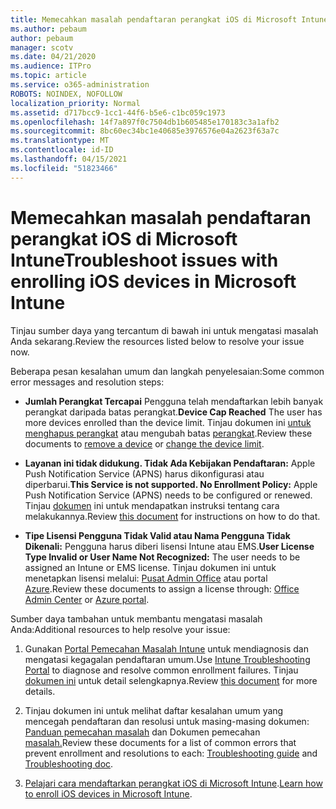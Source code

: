```yaml
---
title: Memecahkan masalah pendaftaran perangkat iOS di Microsoft Intune
ms.author: pebaum
author: pebaum
manager: scotv
ms.date: 04/21/2020
ms.audience: ITPro
ms.topic: article
ms.service: o365-administration
ROBOTS: NOINDEX, NOFOLLOW
localization_priority: Normal
ms.assetid: d717bcc9-1cc1-44f6-b5e6-c1bc059c1973
ms.openlocfilehash: 14f7a897f0c7504db1b605485e170183c3a1afb2
ms.sourcegitcommit: 8bc60ec34bc1e40685e3976576e04a2623f63a7c
ms.translationtype: MT
ms.contentlocale: id-ID
ms.lasthandoff: 04/15/2021
ms.locfileid: "51823466"
---
```

# <a name="troubleshoot-issues-with-enrolling-ios-devices-in-microsoft-intune"></a><span data-ttu-id="1d454-102">Memecahkan masalah pendaftaran perangkat iOS di Microsoft Intune</span><span class="sxs-lookup"><span data-stu-id="1d454-102">Troubleshoot issues with enrolling iOS devices in Microsoft Intune</span></span>

<span data-ttu-id="1d454-103">Tinjau sumber daya yang tercantum di bawah ini untuk mengatasi masalah Anda sekarang.</span><span class="sxs-lookup"><span data-stu-id="1d454-103">Review the resources listed below to resolve your issue now.</span></span> 
  
<span data-ttu-id="1d454-104">Beberapa pesan kesalahan umum dan langkah penyelesaian:</span><span class="sxs-lookup"><span data-stu-id="1d454-104">Some common error messages and resolution steps:</span></span>
  
- <span data-ttu-id="1d454-105">**Jumlah Perangkat Tercapai** Pengguna telah mendaftarkan lebih banyak perangkat daripada batas perangkat.</span><span class="sxs-lookup"><span data-stu-id="1d454-105">**Device Cap Reached** The user has more devices enrolled than the device limit.</span></span> <span data-ttu-id="1d454-106">Tinjau dokumen ini [untuk menghapus perangkat](https://docs.microsoft.com/intune/devices-wipe) atau mengubah batas [perangkat](https://docs.microsoft.com/intune/enrollment-restrictions-set#set-device-limit-restrictions).</span><span class="sxs-lookup"><span data-stu-id="1d454-106">Review these documents to [remove a device](https://docs.microsoft.com/intune/devices-wipe) or [change the device limit](https://docs.microsoft.com/intune/enrollment-restrictions-set#set-device-limit-restrictions).</span></span>
    
- <span data-ttu-id="1d454-107">**Layanan ini tidak didukung. Tidak Ada Kebijakan Pendaftaran:** Apple Push Notification Service (APNS) harus dikonfigurasi atau diperbarui.</span><span class="sxs-lookup"><span data-stu-id="1d454-107">**This Service is not supported. No Enrollment Policy:** Apple Push Notification Service (APNS) needs to be configured or renewed.</span></span> <span data-ttu-id="1d454-108">Tinjau [dokumen](https://docs.microsoft.com/intune/apple-mdm-push-certificate-get) ini untuk mendapatkan instruksi tentang cara melakukannya.</span><span class="sxs-lookup"><span data-stu-id="1d454-108">Review [this document](https://docs.microsoft.com/intune/apple-mdm-push-certificate-get) for instructions on how to do that.</span></span> 
    
- <span data-ttu-id="1d454-109">**Tipe Lisensi Pengguna Tidak Valid atau Nama Pengguna Tidak Dikenali:** Pengguna harus diberi lisensi Intune atau EMS.</span><span class="sxs-lookup"><span data-stu-id="1d454-109">**User License Type Invalid or User Name Not Recognized:** The user needs to be assigned an Intune or EMS license.</span></span> <span data-ttu-id="1d454-110">Tinjau dokumen ini untuk menetapkan lisensi melalui: [Pusat Admin Office](https://docs.microsoft.com/intune/licenses-assign) atau portal [Azure](https://docs.microsoft.com/azure/active-directory/license-users-groups).</span><span class="sxs-lookup"><span data-stu-id="1d454-110">Review these documents to assign a license through: [Office Admin Center](https://docs.microsoft.com/intune/licenses-assign) or [Azure portal](https://docs.microsoft.com/azure/active-directory/license-users-groups).</span></span>
    
<span data-ttu-id="1d454-111">Sumber daya tambahan untuk membantu mengatasi masalah Anda:</span><span class="sxs-lookup"><span data-stu-id="1d454-111">Additional resources to help resolve your issue:</span></span>
  
1. <span data-ttu-id="1d454-112">Gunakan [Portal Pemecahan Masalah Intune](https://devicemanagement.microsoft.com/#blade/Microsoft_Intune_DeviceSettings/TroubleshootBlade) untuk mendiagnosis dan mengatasi kegagalan pendaftaran umum.</span><span class="sxs-lookup"><span data-stu-id="1d454-112">Use [Intune Troubleshooting Portal](https://devicemanagement.microsoft.com/#blade/Microsoft_Intune_DeviceSettings/TroubleshootBlade) to diagnose and resolve common enrollment failures.</span></span> <span data-ttu-id="1d454-113">Tinjau [dokumen ini](https://docs.microsoft.com/intune/help-desk-operators) untuk detail selengkapnya.</span><span class="sxs-lookup"><span data-stu-id="1d454-113">Review [this document](https://docs.microsoft.com/intune/help-desk-operators) for more details.</span></span> 
    
2. <span data-ttu-id="1d454-114">Tinjau dokumen ini untuk melihat daftar kesalahan umum yang mencegah pendaftaran dan resolusi untuk masing-masing dokumen: [Panduan pemecahan masalah](https://support.microsoft.com/help/4039809/troubleshooting-ios-device-enrollment-in-intune) dan Dokumen pemecahan [masalah.](https://docs.microsoft.com/troubleshoot/mem/intune/troubleshoot-device-enrollment-in-intune)</span><span class="sxs-lookup"><span data-stu-id="1d454-114">Review these documents for a list of common errors that prevent enrollment and resolutions to each: [Troubleshooting guide](https://support.microsoft.com/help/4039809/troubleshooting-ios-device-enrollment-in-intune) and [Troubleshooting doc](https://docs.microsoft.com/troubleshoot/mem/intune/troubleshoot-device-enrollment-in-intune).</span></span>
    
3. <span data-ttu-id="1d454-115">[Pelajari cara mendaftarkan perangkat iOS di Microsoft Intune](https://docs.microsoft.com/intune/ios-enroll).</span><span class="sxs-lookup"><span data-stu-id="1d454-115">[Learn how to enroll iOS devices in Microsoft Intune](https://docs.microsoft.com/intune/ios-enroll).</span></span>
    

